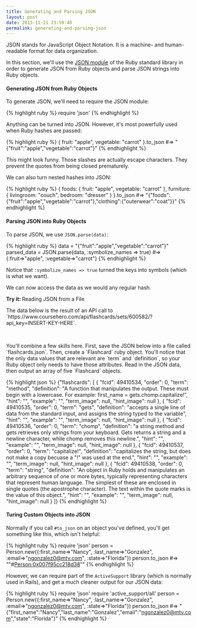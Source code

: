 ```yaml
---
title: Generating and Parsing JSON
layout: post
date: 2015-11-21 23:59:48
permalink: generating-and-parsing-json
---
```


JSON stands for JavaScript Object Notation. It is a machine- and human-readable format for data organization. 

In this section, we'll use the [JSON module](http://ruby-doc.org/stdlib-2.2.4/libdoc/json/rdoc/JSON.html) of the Ruby standard library in order to generate JSON from Ruby objects and parse JSON strings into Ruby objects. 

<h4>Generating JSON from Ruby Objects</h4>

To generate JSON, we'll need to require the JSON module:

{% highlight ruby %}
require 'json'
{% endhighlight %}

Anything can be turned into JSON. However, it's most powerfully used when Ruby hashes are passed:

{% highlight ruby %}
{ fruit: "apple", vegetable: "carrot" }.to_json
#=> "{\"fruit\":\"apple\",\"vegetable\":\"carrot\"}"
{% endhighlight %}

This might look funny. Those slashes are actually escape characters. They prevent the quotes from being closed prematurely. 

We can also turn nested hashes into JSON:

{% highlight ruby %}
{ foods: { fruit: "apple", vegetable: "carrot" }, furniture: { livingroom: "couch", bedroom: "dresser" } }.to_json
#=> "{\"foods\":{\"fruit\":\"apple\",\"vegetable\":\"carrot\"},\"clothing\":{\"outerwear\":\"coat\"}}" 
{% endhighlight %}

<h4>Parsing JSON into Ruby Objects</h4>

To parse JSON, we use `JSON.parse(data)`:

{% highlight ruby %}
data = "{\"fruit\":\"apple\",\"vegetable\":\"carrot\"}"
parsed_data = JSON.parse(data, :symbolize_names => true)
#=> {:fruit=>"apple", :vegetable=>"carrot"} 
{% endhighlight %}

Notice that `:symbolize_names => true` turned the keys into symbols (which is what we want). 

We can now access the data as we would any regular hash. 


<div class="card blue-grey darken-1">
  <div class="card-content white-text">
    <span class="card-title orange-text"><b>Try it: </b>Reading JSON from a File</span>
    <p>
      The data below is the result of an API call to `https://www.coursehero.com/api/flashcards/sets/600582/?api_key=INSERT-KEY-HERE`. 
    </p> <br>
    <p>You'll combine a few skills here. First, save the JSON below into a file called `flashcards.json`. Then, create a `Flashcard` ruby object. You'll notice that the only data values that are relevant are `term` and `definition`, so your Ruby object only needs to have those attributes. Read in the JSON data, then output an array of five `Flashcard` objects. </p>
  </div>
</div>

{% highlight json %}
{"flashcards": [
  {
    "fcid": 49410534,
    "order": 0,
    "term": "method",
    "definition": "A function that manipulates the output. These must begin with a lowercase. For example: first_name = gets.chomp.capitalize!",
    "hint": "",
    "example": "",
    "term_image": null,
    "hint_image": null
  },
  {
    "fcid": 49410535,
    "order": 0,
    "term": "gets",
    "definition": "accepts a single line of data from the standard input, and assigns the string typed to the variable",
    "hint": "",
    "example": "",
    "term_image": null,
    "hint_image": null
  },
  {
    "fcid": 49410536,
    "order": 0,
    "term": "chomp",
    "definition": "a string method and gets retrieves only strings from your keyboard. Gets returns a string and a newline character, while chomp removes this newline.",
    "hint": "",
    "example": "",
    "term_image": null,
    "hint_image": null
  },
  {
    "fcid": 49410537,
    "order": 0,
    "term": "capitalize!",
    "definition": "capitalizes the string, but does not make a copy becuase a \"!\" was used at the end.",
    "hint": "",
    "example": "",
    "term_image": null,
    "hint_image": null
  },
  {
    "fcid": 49410538,
    "order": 0,
    "term": "string",
    "definition": "An object in Ruby holds and manipulates an arbitrary sequence of one or more bytes, typically representing characters that represent human language. The simplest of these are enclosed in single quotes (the apostrophe character). The text within the quote marks is the value of this object.",
    "hint": "",
    "example": "",
    "term_image": null,
    "hint_image": null
  }
]}
{% endhighlight %}

<h4>Turing Custom Objects into JSON</h4>

Normally if you call `#to_json` on an object you've defined, you'll get something like this, which isn't helpful:

{% highlight ruby %}
require 'json'
person = Person.new({:first_name=>"Nancy", :last_name=>"Gonzalez", :email=>"ngonzalez0@mtv.com", :state=>"Florida"})
person.to_json
#=> "\"#<Person:0x007f95cc218d38>\"" 
{% endhighlight %}

However, we can require part of the `ActiveSupport` library (which is normally used in Rails), and get a much cleaner output for our JSON data:

{% highlight ruby %}
require 'json'
require 'active_support/all'
person = Person.new({:first_name=>"Nancy", :last_name=>"Gonzalez", :email=>"ngonzalez0@mtv.com", :state=>"Florida"})
person.to_json
#=> "{\"first_name\":\"Nancy\",\"last_name\":\"Gonzalez\",\"email\":\"ngonzalez0@mtv.com\",\"state\":\"Florida\"}" 
{% endhighlight %}

